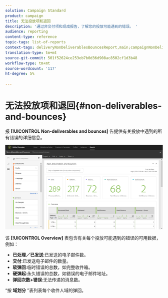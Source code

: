 ```yaml
---
solution: Campaign Standard
product: campaign
title: 无法投放项和退回
description: '通过非交付项和现成报告，了解您的投放可能遇到的错误。 '
audience: reporting
content-type: reference
topic-tags: list-of-reports
context-tags: deliveryNonDeliverablesBouncesReport,main;campaignNonDeliverablesBouncesReport,main;programNonDeliverablesBouncesReport,main
translation-type: tm+mt
source-git-commit: 501f52624ce253eb7b0d36d908ac8502cf1d3b48
workflow-type: tm+mt
source-wordcount: '117'
ht-degree: 5%

---
```



# 无法投放项和退回{#non-deliverables-and-bounces}

报 **[!UICONTROL Non-deliverables and bounces]** 告提供有关投放中遇到的所有错误的详细信息。

![](assets/delivery_reports_7.png)

该 **[!UICONTROL Overview]** 表包含有关每个投放可能遇到的错误的可用数据，例如：

* **已处理／已发送**:已发送的电子邮件数。
* **交付**:已发送电子邮件的数量。
* **软弹回**:临时错误的总数，如完整收件箱。
* **硬弹起**:永久错误的总数，如错误的电子邮件地址。
* **弹回次数+错误**:无法传递的消息数。

“按 **域划分** ”表列表每个收件人域的弹回。

